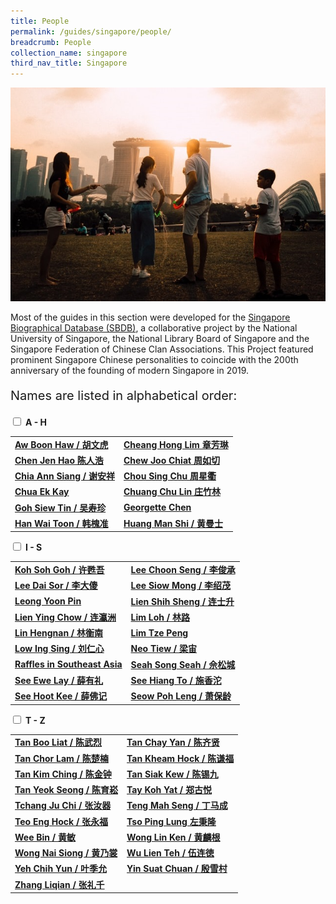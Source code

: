 ```yaml
---
title: People
permalink: /guides/singapore/people/
breadcrumb: People
collection_name: singapore
third_nav_title: Singapore
---
```

<img src="/images/category/people.jpg" alt="people banner" style="width:800px;" />

Most of the guides in this section were developed for the [Singapore Biographical Database (SBDB)](http://sbdb.nus.edu.sg/), a collaborative project by the National University of Singapore, the National Library Board of Singapore and the Singapore Federation of Chinese Clan Associations. This Project featured prominent Singapore Chinese personalities to coincide with the 200th anniversary of the founding of modern Singapore in 2019. 

<p style = "font-size:20px">Names are listed in alphabetical order:</p>

<div class="new-accordion"><!--accordion start--> 
<!--first accordion section-->
<input type="checkbox" id="acc1">
<label for="acc1"><b>A - H</b></label>
<div class="new-accordion-content">
<table style="width:100%">
	<tr>
		<td><b><a href = "/guides/singapore/people/aw-boon-haw">Aw Boon Haw / 胡文虎</a></b></td>
		<td><b><a href = "/guides/singapore/people/cheang-hong-lim/">Cheang Hong Lim 章芳琳</a></b></td>
	</tr>
	<tr>
		<td><b><a href = "/guides/singapore/people/chen-jen-hao/">Chen Jen Hao 陈人浩</a></b></td>
		<td><b><a href = "/guides/singapore/people/chew-joo-chiat/">Chew Joo Chiat 周如切</a></b></td>
	</tr>
	<tr>
		<td><b><a href = "/guides/singapore/people/chia-ann-siang">Chia Ann Siang / 谢安祥</a></b></td>
		<td><b><a href = "/guides/singapore/people/chou-sing-chu/">Chou Sing Chu 周星衢</a></b></td>
	</tr>
	<tr>
		<td><b><a href = "/guides/singapore/people/chua-ek-kay">Chua Ek Kay</a></b></td>
		<td><b><a href = "/guides/singapore/people/chuang-chu-lin/">Chuang Chu Lin 庄竹林</a></b></td>
	</tr>
	<tr>
		<td><b><a href = "/guides/singapore/people/goh-siew-tin">Goh Siew Tin / 吴寿珍</a></b></td>
		<td><b><a href = "/guides/singapore/people/georgette-chen">Georgette Chen</a></b></td>
	</tr>
	<tr>
		<td><b><a href = "/guides/singapore/people/han-wai-toon">Han Wai Toon / 韩槐准</a></b></td>
		<td><b><a href = "/guides/singapore/people/huang-man-shi">Huang Man Shi / 黄曼士</a></b></td>
	</tr>
</table>
</div>
<!--second accordion section-->
<input type="checkbox" id="acc2">
<label for="acc2"><b>I - S</b></label>
<div class="new-accordion-content">
<table style="width:100%">
	<tr>
		<td><b><a href = "/guides/singapore/people/koh-soh-goh/">Koh Soh Goh / 许甦吾</a></b></td>
		<td><b><a href = "/guides/singapore/people/lee-choon-seng">Lee Choon Seng / 李俊承</a></b></td>
	</tr>
	<tr>
		<td><b><a href = "/guides/singapore/people/lee-dai-sor">Lee Dai Sor / 李大傻</a></b></td>
		<td><b><a href = "/guides/singapore/people/lee-siow-mong/">Lee Siow Mong / 李绍茂</a></b></td>
	</tr>
	<tr>
		<td><b><a href = "/guides/singapore/people/leong-yoon-pin/">Leong Yoon Pin</a></b></td>
		<td><b><a href = "/guides/singapore/people/lien-shih-sheng/">Lien Shih Sheng / 连士升</a></b></td>
	</tr>
	<tr>
		<td><b><a href = "/guides/singapore/people/lien-ying-chow/">Lien Ying Chow / 连瀛洲</a></b></td>
		<td><b><a href = "/guides/singapore/people/lim-loh">Lim Loh / 林路</a></b></td>
	</tr>
	<tr>
		<td><b><a href = "/guides/singapore/people/lin-hengnan">Lin Hengnan / 林衡南</a></b></td>
		<td><b><a href = "/guides/singapore/people/lim-tze-peng">Lim Tze Peng</a></b></td>
	</tr>
	<tr>
		<td><b><a href = "/guides/singapore/people/low-ing-sing">Low Ing Sing / 刘仁心</a></b></td>
		<td><b><a href = "/guides/singapore/people/neo-tiew">Neo Tiew / 梁宙</a></b></td>
	</tr>
	<tr>
		<td><b><a href = "/guides/singapore/people/raffles-in-southeast-asia">Raffles in Southeast Asia</a></b></td>
		<td><b><a href = "/guides/singapore/people/seah-song-seah">Seah Song Seah / 佘松城</a></b></td>
	</tr>
	<tr>
		<td><b><a href = "/guides/singapore/people/see-ewe-lay">See Ewe Lay / 薛有礼</a></b></td>
		<td><b><a href = "/guides/singapore/people/see-hiang-to">See Hiang To / 施香沱</a></b></td>
	</tr>
	<tr>
		<td><b><a href = "/guides/singapore/people/see-hoot-kee">See Hoot Kee / 薛佛记</a></b></td>
		<td><b><a href = "/guides/singapore/people/seow-poh-leng">Seow Poh Leng / 萧保龄</a></b></td>
	</tr>
</table>
</div>
<!--third accordion section-->
<input type="checkbox" id="acc3">
<label for="acc3"><b>T - Z</b></label>
<div class="new-accordion-content">
<table style="width:100%">
	<tr>
		<td><b><a href = "/guides/singapore/people/tan-boo-liat/">Tan Boo Liat / 陈武烈</a></b></td>
		<td><b><a href = "/guides/singapore/people/tay-chay-yan">Tan Chay Yan / 陈齐贤</a></b></td>
	</tr>
	<tr>
		<td><b><a href = "/guides/singapore/people/tan-chor-lam">Tan Chor Lam / 陈楚楠</a></b></td>
		<td><b><a href = "/guides/singapore/people/tan-kheam-hock/">Tan Kheam Hock / 陈谦福</a></b></td>
	</tr>
	<tr>
		<td><b><a href = "/guides/singapore/people/tan-kim-ching/">Tan Kim Ching / 陈金钟</a></b></td>
		<td><b><a href = "/guides/singapore/people/tan-siak-kew/">Tan Siak Kew / 陈锡九</a></b></td>
	</tr>
	<tr>
		<td><b><a href = "/guides/singapore/people/tan-yeok-seong">Tan Yeok Seong / 陈育崧</a></b></td>
		<td><b><a href = "/guides/singapore/people/tay-koh-yat">Tay Koh Yat / 郑古悦</a></b></td>
	</tr>
	<tr>
		<td><b><a href = "/guides/singapore/people/tchang-ju-chi">Tchang Ju Chi / 张汝器</a></b></td>
		<td><b><a href = "/guides/singapore/people/teng-mah-seng">Teng Mah Seng / 丁马成</a></b></td>
	</tr>
	<tr>
		<td><b><a href = "/guides/singapore/people/teo-eng-hock">Teo Eng Hock / 张永福</a></b></td>
		<td><b><a href = "/guides/singapore/people/tso-ping-lung">Tso Ping Lung 左秉隆</a></b></td>
	</tr>
	<tr>
		<td><b><a href = "/guides/singapore/people/wee-bin">Wee Bin / 黄敏</a></b></td>
		<td><b><a href = "/guides/singapore/people/wong-lin-ken">Wong Lin Ken / 黄麟根</a></b></td>
	</tr>
	<tr>
		<td><b><a href = "/guides/singapore/people/wong-nai-siong">Wong Nai Siong / 黄乃裳</a></b></td>
		<td><b><a href = "/guides/singapore/people/wu-lien-teh">Wu Lien Teh / 伍连徳</a></b></td>
	</tr>
	<tr>
		<td><b><a href = "/guides/singapore/people/yeh-chih-yun">Yeh Chih Yun / 叶季允</a></b></td>
		<td><b><a href = "/guides/singapore/people/yin-suat-chuan">Yin Suat Chuan / 殷雪村</a></b></td>
	</tr>
	<tr>
		<td><b><a href = "/guides/singapore/people/zhang-liqian"> Zhang Liqian / 张礼千</a></b></td>
	</tr>
</table>
</div>
</div><!--accordion end--> 